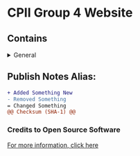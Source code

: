 # CPII Group 4 Website


## Contains

<details>
  <summary>General</summary>

### General

- 7 HTML Files
- Over 20 CSS Files
- Over 20 JavaScript Files
- Custom images
- Custom Videos
- Full detailed website on neurocognitive disorders
- Working contact page
- Video players
- Google maps embeds 
</details>

## Publish Notes Alias:
```diff
+ Added Something New
- Removed Something
= Changed Something
@@ Checksum (SHA-1) @@
```

### Credits to Open Source Software

[For more information, click here](https://www.gnu.org/licenses/gpl-3.0.html)
